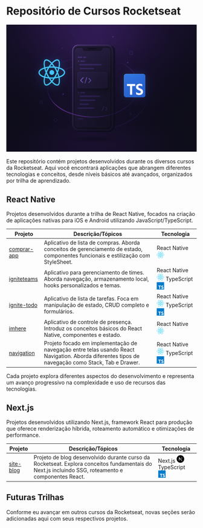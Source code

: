 # Repositório de Cursos Rocketseat

![Template Rocketseat](./template/template.webp)

Este repositório contém projetos desenvolvidos durante os diversos cursos da Rocketseat. Aqui você encontrará aplicações que abrangem diferentes tecnologias e conceitos, desde níveis básicos até avançados, organizados por trilha de aprendizado.

## React Native

Projetos desenvolvidos durante a trilha de React Native, focados na criação de aplicações nativas para iOS e Android utilizando JavaScript/TypeScript.

| Projeto                      | Descrição/Tópicos                                                                                                                                | Tecnologia                                                                                                                                                                                                                                                                                  |
| ---------------------------- | ------------------------------------------------------------------------------------------------------------------------------------------------ | ------------------------------------------------------------------------------------------------------------------------------------------------------------------------------------------------------------------------------------------------------------------------------------------- |
| [comprar-app](./comprar-app) | Aplicativo de lista de compras. Aborda conceitos de gerenciamento de estado, componentes funcionais e estilização com StyleSheet.                | React Native <img src="https://raw.githubusercontent.com/devicons/devicon/master/icons/react/react-original.svg" width="20" height="20"/>                                                                                                                                                   |
| [igniteteams](./igniteteams) | Aplicativo para gerenciamento de times. Aborda navegação, armazenamento local, hooks personalizados e temas.                                     | React Native <img src="https://raw.githubusercontent.com/devicons/devicon/master/icons/react/react-original.svg" width="20" height="20"/> TypeScript <img src="https://raw.githubusercontent.com/devicons/devicon/master/icons/typescript/typescript-original.svg" width="20" height="20"/> |
| [ignite-todo](./ignite-todo) | Aplicativo de lista de tarefas. Foca em manipulação de estado, CRUD completo e formulários.                                                      | React Native <img src="https://raw.githubusercontent.com/devicons/devicon/master/icons/react/react-original.svg" width="20" height="20"/> TypeScript <img src="https://raw.githubusercontent.com/devicons/devicon/master/icons/typescript/typescript-original.svg" width="20" height="20"/> |
| [imhere](./imhere)           | Aplicativo de controle de presença. Introduz os conceitos básicos do React Native, componentes e estado.                                         | React Native <img src="https://raw.githubusercontent.com/devicons/devicon/master/icons/react/react-original.svg" width="20" height="20"/>                                                                                                                                                   |
| [navigation](./navigation)   | Projeto focado em implementação de navegação entre telas usando React Navigation. Aborda diferentes tipos de navegação como Stack, Tab e Drawer. | React Native <img src="https://raw.githubusercontent.com/devicons/devicon/master/icons/react/react-original.svg" width="20" height="20"/> TypeScript <img src="https://raw.githubusercontent.com/devicons/devicon/master/icons/typescript/typescript-original.svg" width="20" height="20"/> |

Cada projeto explora diferentes aspectos do desenvolvimento e representa um avanço progressivo na complexidade e uso de recursos das tecnologias.

## Next.js

Projetos desenvolvidos utilizando Next.js, framework React para produção que oferece renderização híbrida, roteamento automático e otimizações de performance.

| Projeto                    | Descrição/Tópicos                                                                                                               | Tecnologia                                                                                                                                                                                                                                                                                    |
| -------------------------- | ------------------------------------------------------------------------------------------------------------------------------- | --------------------------------------------------------------------------------------------------------------------------------------------------------------------------------------------------------------------------------------------------------------------------------------------- |
| [site-blog](./site-blog)   | Projeto de blog desenvolvido durante curso da Rocketseat. Explora conceitos fundamentais do Next.js incluindo SSG, roteamento e componentes React. | Next.js <img src="https://raw.githubusercontent.com/devicons/devicon/master/icons/nextjs/nextjs-original.svg" width="20" height="20"/> TypeScript <img src="https://raw.githubusercontent.com/devicons/devicon/master/icons/typescript/typescript-original.svg" width="20" height="20"/> |

## Futuras Trilhas

Conforme eu avançar em outros cursos da Rocketseat, novas seções serão adicionadas aqui com seus respectivos projetos.

